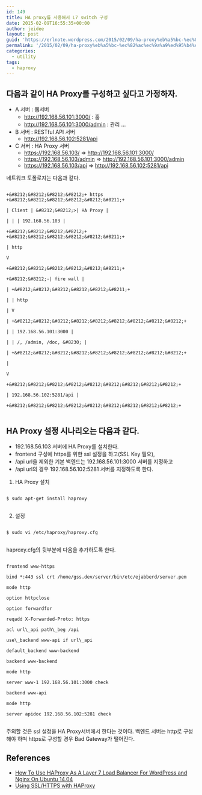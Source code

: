 ```yaml
---
id: 149
title: HA proxy를 사용해서 L7 switch 구성
date: 2015-02-09T16:55:35+00:00
author: jeidee
layout: post
guid: 'https://erlnote.wordpress.com/2015/02/09/ha-proxy%eb%a5%bc-%ec%82%ac%ec%9a%a9%ed%95%b4%ec%84%9c-l7-switch-%ea%b5%ac%ec%84%b1/'
permalink: '/2015/02/09/ha-proxy%eb%a5%bc-%ec%82%ac%ec%9a%a9%ed%95%b4%ec%84%9c-l7-switch-%ea%b5%ac%ec%84%b1/'
categories:
  - utility
tags:
  - haproxy
---
```

## 다음과 같이 HA Proxy를 구성하고 싶다고 가정하자.

  * A 서버 : 웹서버 
      * http://192.168.56.101:3000/ : 홈
      * http://192.168.56.101:3000/admin : 관리 &#8230;
  * B 서버 : RESTful API 서버 
      * http://192.168.56.102:5281/api
  * C 서버 : HA Proxy 서버 
      * https://192.168.56.103/ => http://192.168.56.101:3000/
      * https://192.168.56.103/admin => http://192.168.56.101:3000/admin
      * https://192.168.56.103/api => http://192.168.56.102:5281/api

네트워크 토폴로지는 다음과 같다.

```
      
+&#8212;&#8212;&#8212;&#8212;+ https +&#8212;&#8212;&#8212;&#8212;&#8212;&#8211;+
      
| Client | &#8212;&#8212;>| HA Proxy |
      
| | | 192.168.56.103 |
      
+&#8212;&#8212;&#8212;&#8212;+ +&#8212;&#8212;&#8212;&#8212;&#8212;&#8211;+
                                      
| http
                                      
V
                            
+&#8212;&#8212;&#8212;&#8212;&#8212;&#8211;+
                    
+&#8212;&#8212;-| fire wall |
                    
| +&#8212;&#8212;&#8212;&#8212;&#8212;&#8211;+
                    
| | http
                    
| V
                    
| +&#8212;&#8212;&#8212;&#8212;&#8212;&#8212;&#8212;&#8212;&#8212;+
                    
| | 192.168.56.101:3000 |
                    
| | /, /admin, /doc, &#8230; |
                    
| +&#8212;&#8212;&#8212;&#8212;&#8212;&#8212;&#8212;&#8212;&#8212;+
                    
|
                    
V
      
+&#8212;&#8212;&#8212;&#8212;&#8212;&#8212;&#8212;&#8212;&#8212;+
      
| 192.168.56.102:5281/api |
      
+&#8212;&#8212;&#8212;&#8212;&#8212;&#8212;&#8212;&#8212;&#8212;+
  
```

## HA Proxy 설정 시나리오는 다음과 같다.

  * 192.168.56.103 서버에 HA Proxy를 설치한다.
  * frontend 구성에 https를 위한 ssl 설정을 하고(SSL Key 필요),
  * /api url을 제외한 기본 백엔드는 192.168.56.101:3000 서버를 지정하고
  * /api url의 경우 192.168.56.102:5281 서버를 지정하도록 한다.

1) HA Proxy 설치

```
      
$ sudo apt-get install haproxy
  
```

2) 설정

```
      
$ sudo vi /etc/haproxy/haproxy.cfg
  
```

haproxy.cfg의 뒷부분에 다음을 추가하도록 한다.

```
      
frontend www-https
        
bind *:443 ssl crt /home/gss.dev/server/bin/etc/ejabberd/server.pem
        
mode http
        
option httpclose
        
option forwardfor
        
reqadd X-Forwarded-Proto: https
        
acl url\_api path\_beg /api
        
use\_backend www-api if url\_api
        
default_backend www-backend

backend www-backend
        
mode http
        
server www-1 192.168.56.101:3000 check

backend www-api
        
mode http
        
server apidoc 192.168.56.102:5281 check
  
```

주의할 것은 ssl 설정을 HA Proxy서버에서 한다는 것이다. 백엔드 서버는 http로 구성해야 하며 https로 구성할 경우 Bad Gateway가 떨어진다.

## References

  * [How To Use HAProxy As A Layer 7 Load Balancer For WordPress and Nginx On Ubuntu 14.04](https://www.digitalocean.com/community/tutorials/how-to-use-haproxy-as-a-layer-7-load-balancer-for-wordpress-and-nginx-on-ubuntu-14-04)
  * [Using SSL/HTTPS with HAProxy](http://seanmcgary.com/posts/using-sslhttps-with-haproxy)
